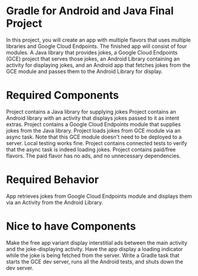 # Gradle for Android and Java Final Project

In this project, you will create an app with multiple flavors that uses
multiple libraries and Google Cloud Endpoints. The finished app will consist
of four modules. A Java library that provides jokes, a Google Cloud Endpoints
(GCE) project that serves those jokes, an Android Library containing an
activity for displaying jokes, and an Android app that fetches jokes from the
GCE module and passes them to the Android Library for display.

# Required Components
Project contains a Java library for supplying jokes
Project contains an Android library with an activity that displays jokes passed to it as intent extras.
Project contains a Google Cloud Endpoints module that supplies jokes from the Java library. Project loads jokes from GCE module via an async task. Note that this GCE module doesn't need to be deployed to a server. Local testing works fine.
Project contains connected tests to verify that the async task is indeed loading jokes.
Project contains paid/free flavors. The paid flavor has no ads, and no unnecessary dependencies.

# Required Behavior
App retrieves jokes from Google Cloud Endpoints module and displays them via an Activity from the Android Library.

# Nice to have Components
Make the free app variant display interstitial ads between the main activity and the joke-displaying activity.
Have the app display a loading indicator while the joke is being fetched from the server.
Write a Gradle task that starts the GCE dev server, runs all the Android tests, and shuts down the dev server.
